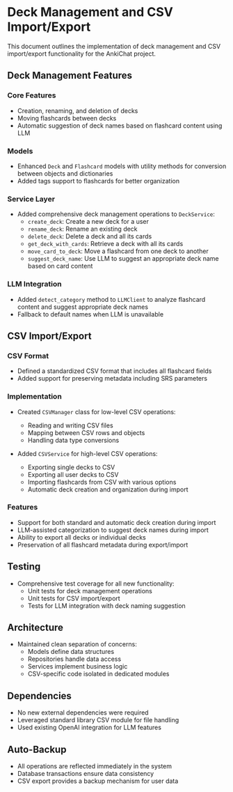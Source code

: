 # Deck Management and CSV Import/Export

This document outlines the implementation of deck management and CSV import/export functionality for the AnkiChat project.

## Deck Management Features

### Core Features
- Creation, renaming, and deletion of decks
- Moving flashcards between decks
- Automatic suggestion of deck names based on flashcard content using LLM

### Models
- Enhanced `Deck` and `Flashcard` models with utility methods for conversion between objects and dictionaries
- Added tags support to flashcards for better organization

### Service Layer
- Added comprehensive deck management operations to `DeckService`:
  - `create_deck`: Create a new deck for a user
  - `rename_deck`: Rename an existing deck
  - `delete_deck`: Delete a deck and all its cards
  - `get_deck_with_cards`: Retrieve a deck with all its cards
  - `move_card_to_deck`: Move a flashcard from one deck to another
  - `suggest_deck_name`: Use LLM to suggest an appropriate deck name based on card content

### LLM Integration
- Added `detect_category` method to `LLMClient` to analyze flashcard content and suggest appropriate deck names
- Fallback to default names when LLM is unavailable

## CSV Import/Export

### CSV Format
- Defined a standardized CSV format that includes all flashcard fields
- Added support for preserving metadata including SRS parameters

### Implementation
- Created `CSVManager` class for low-level CSV operations:
  - Reading and writing CSV files
  - Mapping between CSV rows and objects
  - Handling data type conversions

- Added `CSVService` for high-level CSV operations:
  - Exporting single decks to CSV
  - Exporting all user decks to CSV
  - Importing flashcards from CSV with various options
  - Automatic deck creation and organization during import

### Features
- Support for both standard and automatic deck creation during import
- LLM-assisted categorization to suggest deck names during import
- Ability to export all decks or individual decks
- Preservation of all flashcard metadata during export/import

## Testing
- Comprehensive test coverage for all new functionality:
  - Unit tests for deck management operations
  - Unit tests for CSV import/export
  - Tests for LLM integration with deck naming suggestion

## Architecture
- Maintained clean separation of concerns:
  - Models define data structures
  - Repositories handle data access
  - Services implement business logic
  - CSV-specific code isolated in dedicated modules

## Dependencies
- No new external dependencies were required
- Leveraged standard library CSV module for file handling
- Used existing OpenAI integration for LLM features

## Auto-Backup
- All operations are reflected immediately in the system
- Database transactions ensure data consistency
- CSV export provides a backup mechanism for user data